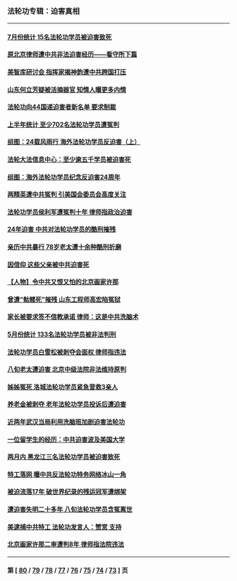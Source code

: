 ### 法轮功专辑：迫害真相
---
#### [7月份统计 15名法轮功学员被迫害致死](../../pages/nf4379/n14048158.md?08080430) 
#### [原北京律师遭中共非法迫害经历——看守所下篇](../../pages/nf4379/n14040009.md?08080430) 
#### [美智库研讨会 指挥家揭神韵遭中共跨国打压](../../pages/nf4379/n14048476.md?08080430) 
#### [山东何立芳疑被活摘器官 知情人曝更多内情](../../pages/nf4379/n14047530.md?08080430) 
#### [法轮功向44国递迫害者新名单 要求制裁](../../pages/nf4379/n14046082.md?08080430) 
#### [上半年统计 至少702名法轮功学员遭冤判](../../pages/nf4379/n14045278.md?08080430) 
#### [组图：24载风雨行 海外法轮功学员反迫害（上）](../../pages/nf4379/n14031583.md?08080430) 
#### [法轮大法信息中心：至少逾五千学员被迫害死](../../pages/nf4379/n14043255.md?08080430) 
#### [组图：海外法轮功学员纪念反迫害24周年](../../pages/nf4379/n14037675.md?08080430) 
#### [两精英遭中共冤判 引美国会委员会高度关注](../../pages/nf4379/n14026429.md?08080430) 
#### [法轮功学员侯利军遭冤判十年 律师指政治迫害](../../pages/nf4379/n14020465.md?08080430) 
#### [24年迫害 中共对法轮功学员的酷刑摧残](../../pages/nf4379/n14016856.md?08080430) 
#### [亲历中共暴行 78岁老太遭十余种酷刑折磨](../../pages/nf4379/n14016167.md?08080430) 
#### [因信仰 这些父亲被中共迫害死](../../pages/nf4379/n14015381.md?08080430) 
#### [【人物】令中共又恨又怕的北京画家许那](../../pages/nf4379/n14015698.md?08080430) 
#### [曾遭“骷髅死”摧残 山东工程师高宏陷冤狱](../../pages/nf4379/n14014585.md?08080430) 
#### [家长被要求签不信教承诺 律师：这是中共洗脑术](../../pages/nf4379/n14014255.md?08080430) 
#### [5月份统计 133名法轮功学员被非法判刑](../../pages/nf4379/n14013124.md?08080430) 
#### [法轮功学员白雪松被剥夺会面权 律师指违法](../../pages/nf4379/n14012545.md?08080430) 
#### [八旬老太遭迫害 北京中级法院非法维持原判](../../pages/nf4379/n14011579.md?08080430) 
#### [姊姊冤死 洛城法轮功学员紧急营救3亲人](../../pages/nf4379/n14011859.md?08080430) 
#### [养老金被剥夺 老年法轮功学员投诉后遭迫害](../../pages/nf4379/n14011154.md?08080430) 
#### [近两年武汉当局利用洗脑班加剧迫害法轮功](../../pages/nf4379/n14009413.md?08080430) 
#### [一位留学生的经历：中共迫害波及美国大学](../../pages/nf4379/n14008375.md?08080430) 
#### [两月内 黑龙江三名法轮功学员被迫害致死](../../pages/nf4379/n14006552.md?08080430) 
#### [特工落网 曝中共反法轮功特务网络冰山一角](../../pages/nf4379/n14006412.md?08080430) 
#### [被迫流落17年 破世界纪录的残运冠军遭绑架](../../pages/nf4379/n14006004.md?08080430) 
#### [遭迫害失明二十多年 八旬法轮功学员含冤离世](../../pages/nf4379/n14005431.md?08080430) 
#### [美逮捕中共特工 法轮功发言人：赞赏 支持](../../pages/nf4379/n14005107.md?08080430) 
#### [北京画家许那二审遭判8年 律师指法院违法](../../pages/nf4379/n14004182.md?08080430) 

---
#### 第 [ [80](./80.md?08080430) / [79](./79.md?08080430) / [78](./78.md?08080430) / [77](./77.md?08080430) / [76](./76.md?08080430) / [75](./75.md?08080430) / [74](./74.md?08080430) / [73](./73.md?08080430) ] 页
